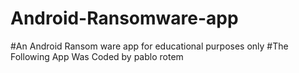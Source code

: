 # Android-Ransomware-app
#An Android Ransom ware app for educational purposes only
#The Following App Was Coded by pablo rotem
